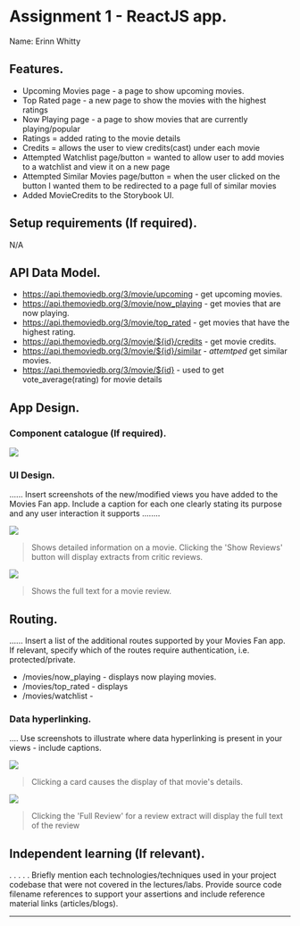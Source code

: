 # Assignment 1 - ReactJS app.

Name: Erinn Whitty

## Features.
 
 + Upcoming Movies page - a page to show upcoming movies.
 + Top Rated page - a new page to show the movies with the highest ratings
 + Now Playing page - a page to show movies that are currently playing/popular
 + Ratings = added rating to the movie details 
 + Credits = allows the user to view credits(cast) under each movie
 + Attempted Watchlist page/button = wanted to allow user to add movies to a watchlist and view it on a new page
 + Attempted Similar Movies page/button = when the user clicked on the button I wanted them to be redirected to a page full of similar movies
 + Added MovieCredits to the Storybook UI.

## Setup requirements (If required).

N/A

## API Data Model.

+ https://api.themoviedb.org/3/movie/upcoming - get upcoming movies.
+ https://api.themoviedb.org/3/movie/now_playing - get movies that are now playing. 
+ https://api.themoviedb.org/3/movie/top_rated - get movies that have the highest rating.
+ https://api.themoviedb.org/3/movie/${id}/credits - get movie credits.
+ https://api.themoviedb.org/3/movie/${id}/similar - *attemtped* get similar movies.
+ https://api.themoviedb.org/3/movie/${id} - used to get vote_average(rating) for movie details

## App Design.

### Component catalogue (If required).



![][stories]

### UI Design.

...... Insert screenshots of the new/modified views you have added to the Movies Fan app. Include a caption for each one clearly stating its purpose and any user interaction it supports ........

![][movieDetail]
>Shows detailed information on a movie. Clicking the 'Show Reviews' button will display extracts from critic reviews.

![][review]
>Shows the full text for a movie review. 

## Routing.

...... Insert a list of the additional routes supported by your Movies Fan app. If relevant, specify which of the routes require authentication, i.e. protected/private.

+ /movies/now_playing - displays now playing movies.
+ /movies/top_rated - displays
+ /movies/watchlist - 

### Data hyperlinking.

.... Use screenshots to illustrate where data hyperlinking is present in your views - include captions.

![][cardLink]
> Clicking a card causes the display of that movie's details.

![][reviewLink]
>Clicking the 'Full Review' for a review extract will display the full text of the review

## Independent learning (If relevant).

. . . . . Briefly mention each technologies/techniques used in your project codebase that were not covered in the lectures/labs. Provide source code filename references to support your assertions and include reference material links (articles/blogs).

---------------------------------

[model]: ./data.jpg
[movieDetail]: ./public/movieDetail.png
[review]: ./public/review.png
[reviewLink]: ./public/reviewLink.png
[cardLink]: ./public/cardLink.png
[stories]: ./public/storybook.png
